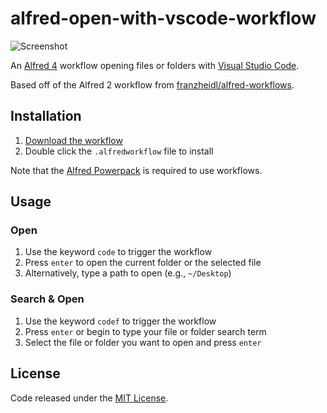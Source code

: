 # alfred-open-with-vscode-workflow

![Screenshot](https://user-images.githubusercontent.com/604167/113921066-69c1d300-979a-11eb-9341-bb69cc6c0b1a.png)

An [Alfred 4](https://www.alfredapp.com/) workflow opening files or folders with [Visual Studio Code](https://code.visualstudio.com/).

Based off of the Alfred 2 workflow from [franzheidl/alfred-workflows](https://github.com/franzheidl/alfred-workflows).

## Installation

1. [Download the workflow](https://github.com/alexchantastic/alfred-open-with-vscode-workflow/releases/latest)
2. Double click the `.alfredworkflow` file to install

Note that the [Alfred Powerpack](https://www.alfredapp.com/powerpack/) is required to use workflows.

## Usage

### Open

1. Use the keyword `code` to trigger the workflow
2. Press `enter` to open the current folder or the selected file
3. Alternatively, type a path to open (e.g., `~/Desktop`)

### Search & Open

1. Use the keyword `codef` to trigger the workflow
2. Press `enter` or begin to type your file or folder search term
3. Select the file or folder you want to open and press `enter`

## License

Code released under the [MIT License](https://github.com/alexchantastic/alfred-open-with-vscode-workflow/blob/master/LICENSE).